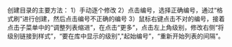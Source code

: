 创建目录的主要方法：
1）手动逐个修改
2）点击编号，选择正确编号，通过“格式刷”进行创建，然后点击编号不正确的编号
3）鼠标右键点击不对的编号，接着点击子菜单中的“调整列表缩进”，在点击“更多”，点击左上角级别，修改右侧“将级别链接到样式”，“要在库中显示的级别","起始编号”，“重新开始列表的间隔”。

